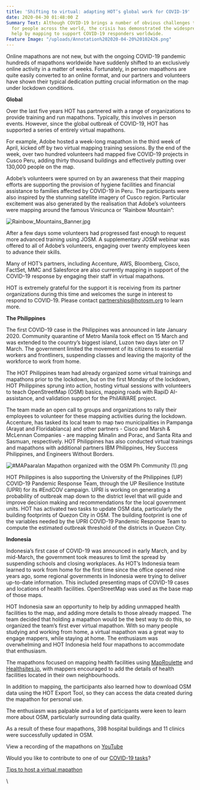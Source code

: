 ```yaml
---
title: 'Shifting to virtual: adapting HOT’s global work for COVID-19'
date: 2020-04-30 01:48:00 Z
Summary Text: Although COVID-19 brings a number of obvious challenges to daily life
  for people across the world, the crisis has demonstrated the widespread desire to
  help by mapping to support COVID-19 responders worldwide.
Feature Image: "/uploads/Annotation%202020-04-20%20102426.png"
---
```


Online mapathons are not new, but with the ongoing COVID-19 pandemic hundreds of mapathons worldwide have suddenly shifted to an exclusively online activity in a matter of weeks. Fortunately, in person mapathons are quite easily converted to an online format, and our partners and volunteers have shown their typical dedication putting crucial information on the map under lockdown conditions.

**Global**

Over the last five years HOT has partnered with a range of organizations to provide training and run mapathons. Typically, this involves in person events. However, since the global outbreak of COVID-19, HOT has supported a series of entirely virtual mapathons.

For example, Adobe hosted a week-long mapathon in the third week of April, kicked off by two virtual mapping training sessions. By the end of the week, over two hundred volunteers had mapped five COVID-19 projects in Cusco Peru, adding thirty thousand buildings and effectively putting over 130,000 people on the map.

Adobe’s volunteers were spurred on by an awareness that their mapping efforts are supporting the provision of hygiene facilities and financial assistance to families affected by COVID-19 in Peru. The participants were also inspired by the stunning satellite imagery of Cusco region. Particular excitement was also generated by the realisation that Adobe’s volunteers were mapping around the famous Vinicunca or “Rainbow Mountain”:

![Rainbow_Mountains_Banner.jpg](/uploads/Rainbow_Mountains_Banner.jpg)

After a few days some volunteers had progressed fast enough to request more advanced training using JOSM. A supplementary JOSM webinar was offered to all of Adobe’s volunteers, engaging over twenty employees keen to advance their skills.

Many of HOT’s partners, including Accenture, AWS, Bloomberg, Cisco, FactSet, MMC and Salesforce are also currently mapping in support of the COVID-19 response by engaging their staff in virtual mapathons.

HOT is extremely grateful for the support it is receiving from its partner organizations during this time and welcomes the surge in interest to respond to COVID-19. Please contact [partnerships@hotosm.org](mailto:partnerships@hotosm.org) to learn more.

**The Philippines**

The first COVID-19 case in the Philippines was announced in late January 2020. Community quarantine of Metro Manila took effect on 15 March and was extended to the country’s biggest island, Luzon two days later on 17 March. The government limited the movement of its citizens to essential workers and frontliners, suspending classes and leaving the majority of the workforce to work from home.

The HOT Philippines team had already organized some virtual trainings and mapathons prior to the lockdown, but on the first Monday of the lockdown, HOT Philippines sprung into action, hosting virtual sessions with volunteers to teach OpenStreetMap (OSM) basics, mapping roads with RapiD AI-assistance, and validation support for the PhilAWARE project.

The team made an open call to groups and organizations to rally their employees to volunteer for these mapping activities during the lockdown. Accenture, has tasked its local team to map two municipalities in Pampanga (Arayat and Floridablanca) and other partners - Cisco and Marsh & McLennan Companies - are mapping Minalin and Porac, and Santa Rita and Sasmuan, respectively. HOT Philippines has also conducted virtual trainings and mapathons with additional partners IBM Philippines, Hey Success Philippines, and Engineers Without Borders.

![#MAPaaralan Mapathon organized with the OSM Ph Community (1).png](/uploads/%23MAPaaralan%20Mapathon%20organized%20with%20the%20OSM%20Ph%20Community%20(1).png)

HOT Philippines is also supporting the University of the Philippines (UP) COVID-19 Pandemic Response Team, through the UP Resilience Institute (UPRI) for its #EndCOV campaign. UPRI is working on generating a probability of outbreak map down to the district level that will guide and improve decision making and recommendations for the local government units. HOT has activated two tasks to update OSM data, particularly the building footprints of Quezon City in OSM. The building footprint is one of the variables needed by the UPRI COVID-19 Pandemic Response Team to compute the estimated outbreak threshold of the districts in Quezon City.

**Indonesia**

Indonesia’s first case of COVID-19 was announced in early March, and by mid-March, the government took measures to limit the spread by suspending schools and closing workplaces. As HOT’s Indonesia team learned to work from home for the first time since the office opened nine years ago, some regional governments in Indonesia were trying to deliver up-to-date information. This included presenting maps of COVID-19 cases and locations of health facilities. OpenStreetMap was used as the base map of those maps.

HOT Indonesia saw an opportunity to help by adding unmapped health facilities to the map, and adding more details to those already mapped. The team decided that holding a mapathon would be the best way to do this, so organized the team’s first ever virtual mapathon. With so many people studying and working from home, a virtual mapathon was a great way to engage mappers, while staying at home. The enthusiasm was overwhelming and HOT Indonesia held four mapathons to accommodate that enthusiasm.

The mapathons focused on mapping health facilities using [MapRoulette](https://maproulette.org/) and [Healthsites.io](https://healthsites.io/), with mappers encouraged to add the details of health facilities located in their own neighbourhoods.

In addition to mapping, the participants also learned how to download OSM data using the HOT Export Tool, so they can access the data created during the mapathon for personal use.

The enthusiasm was palpable and a lot of participants were keen to learn more about OSM, particularly surrounding data quality.

As a result of these four mapathons, 398 hospital buildings and 11 clinics were successfully updated in OSM.

View a recording of the mapathons on [YouTube](https://www.youtube.com/channel/UCRqMbcsT9ummMvByc1BlsDQ)

Would you like to contribute to one of our [COVID-19 tasks](https://tasks.hotosm.org/contribute?difficulty=ALL&campaign=COVID-19)?

[Tips to host a virtual mapathon](https://docs.google.com/document/d/1Ta1wAyM8KLdOAP59_qFf1hhb8SHKXuLLodWD9KIiCTE/edit?usp=sharing)

\
